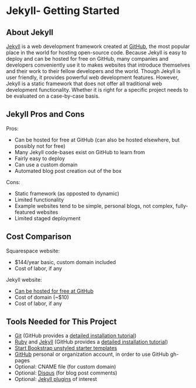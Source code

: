 # Jekyll- Getting Started

## About Jekyll 

[Jekyll](https://jekyllrb.com) is a web development framework created at [GitHub](https://github.com), the most popular place in the world for hosting open-source code. Because Jekyll is easy to deploy and can be hosted for free on GitHub, many companies and developers conveniently use it to makes websites that introduce themselves and their work to their fellow developers and the world. Though Jekyll is user friendly, it provides powerful web development features. However, Jekyll is a static framework that does not offer all traditional web development functionality. Whether it is right for a specific project needs to be evaluated on a case-by-case basis. 
 
## Jekyll Pros and Cons

Pros:
* Can be hosted for free at GitHub (can also be hosted elsewhere, but possibly not for free)
* Many Jekyll code-bases exist on GitHub to learn from
* Fairly easy to deploy
* Can use a custom domain
* Automated blog post creation out of the box

Cons:
* Static framework (as opposted to dynamic)
* Limited functionality
* Example websites tend to be simple, personal blogs, not complex, fully-featured websites
* Limited staged deployment

## Cost Comparison

Squarespace website: 
* $144/year basic, custom domain included
* Cost of labor, if any

Jekyll website: 
* [Can be hosted for free at GitHub](https://help.github.com/articles/using-jekyll-as-a-static-site-generator-with-github-pages)
* Cost of domain (~$10)
* Cost of labor, if any

## Tools Needed for This Project

* [Git](https://git-scm.com) (GitHub provides a [detailed installation tutorial](https://help.github.com/articles/set-up-git))
* [Ruby](https://www.ruby-lang.org) and [Jekyll](https://jekyllrb.com) (GitHub provides a [detailed installation tutorial](https://help.github.com/articles/setting-up-your-github-pages-site-locally-with-jekyll))
* [Start Bookstrap unstyled starter templates](http://startbootstrap.com/template-categories/unstyled)
* [GitHub](https://github.com) personal or organization account, in order to use GitHub gh-pages
* Optional: CNAME file (for custom domain)
* Optional: [Disqus](https://disqus.com) (for blog post comments)
* Optional: [Jekyll plugins](http://www.jekyll-plugins.com) of interest
